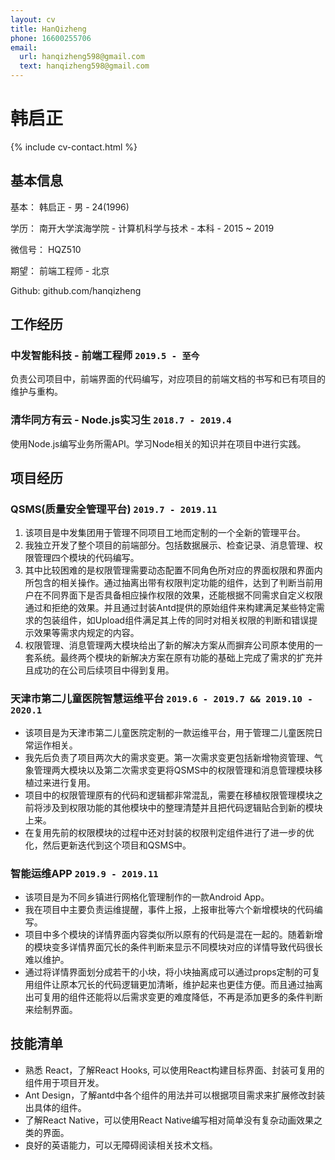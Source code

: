 ```yaml
---
layout: cv
title: HanQizheng
phone: 16600255706
email:
  url: hanqizheng598@gmail.com
  text: hanqizheng598@gmail.com
---
```


# 韩启正

<!--
include contact information from the front matter
Supported arguments:
    - homepage: url, text
    - phone
    - email
-->

{% include cv-contact.html %}

## 基本信息
基本： 韩启正 - 男 - 24(1996)

学历： 南开大学滨海学院 - 计算机科学与技术 - 本科 - 2015 ~ 2019

微信号： HQZ510

期望： 前端工程师 - 北京

Github: github.com/hanqizheng

## 工作经历

### **中发智能科技 - 前端工程师** `2019.5 - 至今`

负责公司项目中，前端界面的代码编写，对应项目的前端文档的书写和已有项目的维护与重构。

### **清华同方有云** - Node.js**实习生** `2018.7 - 2019.4`

使用Node.js编写业务所需API。学习Node相关的知识并在项目中进行实践。

## 项目经历

### **QSMS(质量安全管理平台)** `2019.7 - 2019.11`


  1. 该项目是中发集团用于管理不同项目工地而定制的一个全新的管理平台。<br>
  2. 我独立开发了整个项目的前端部分。包括数据展示、检查记录、消息管理、权限管理四个模块的代码编写。<br>
  3. 其中比较困难的是权限管理需要动态配置不同角色所对应的界面权限和界面内所包含的相关操作。通过抽离出带有权限判定功能的组件，达到了判断当前用户在不同界面下是否具备相应操作权限的效果，还能根据不同需求自定义权限通过和拒绝的效果。并且通过封装Antd提供的原始组件来构建满足某些特定需求的包装组件，如Upload组件满足其上传的同时对相关权限的判断和错误提示效果等需求内规定的内容。<br>
  4. 权限管理、消息管理两大模块给出了新的解决方案从而摒弃公司原本使用的一套系统。最终两个模块的新解决方案在原有功能的基础上完成了需求的扩充并且成功的在公司后续项目中得到复用。<br>


### **天津市第二儿童医院智慧运维平台** `2019.6 - 2019.7 && 2019.10 - 2020.1`

- 该项目是为天津市第二儿童医院定制的一款运维平台，用于管理二儿童医院日常运作相关。<br>
- 我先后负责了项目两次大的需求变更。第一次需求变更包括新增物资管理、气象管理两大模块以及第二次需求变更将QSMS中的权限管理和消息管理模块移植过来进行复用。<br>
- 项目中的权限管理原有的代码和逻辑都非常混乱，需要在移植权限管理模块之前将涉及到权限功能的其他模块中的整理清楚并且把代码逻辑贴合到新的模块上来。<br>
- 在复用先前的权限模块的过程中还对封装的权限判定组件进行了进一步的优化，然后更新迭代到这个项目和QSMS中。<br>


### **智能运维APP** `2019.9 - 2019.11`

- 该项目是为不同乡镇进行网格化管理制作的一款Android App。<br>
- 我在项目中主要负责运维提醒，事件上报，上报审批等六个新增模块的代码编写。<br>
- 项目中多个模块的详情界面内容类似所以原有的代码是混在一起的。随着新增的模块变多详情界面冗长的条件判断来显示不同模块对应的详情导致代码很长难以维护。<br>
- 通过将详情界面划分成若干的小块，将小块抽离成可以通过props定制的可复用组件让原本冗长的代码逻辑更加清晰，维护起来也更佳方便。而且通过抽离出可复用的组件还能将以后需求变更的难度降低，不再是添加更多的条件判断来绘制界面。<br>

## 技能清单

- 熟悉 React，了解React Hooks, 可以使用React构建目标界面、封装可复用的组件用于项目开发。<br> 
-  Ant Design，了解antd中各个组件的用法并可以根据项目需求来扩展修改封装出具体的组件。<br>
- 了解React Native，可以使用React Native编写相对简单没有复杂动画效果之类的界面。<br>
- 良好的英语能力，可以无障碍阅读相关技术文档。<br>

<!-- ### Footer

Last updated: May 2013 -->
